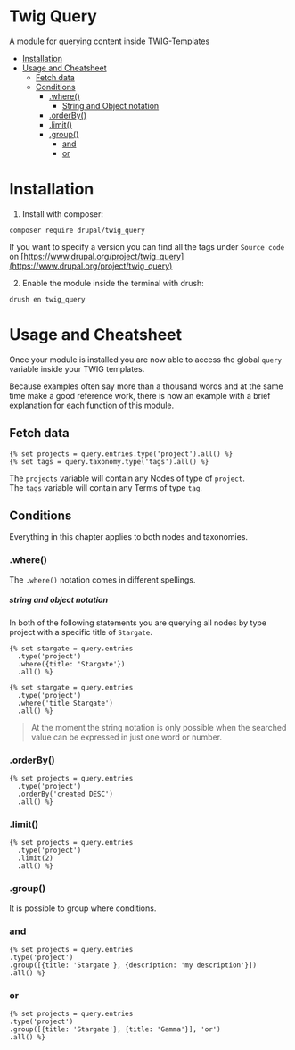 # Twig Query

A module for querying content inside TWIG-Templates

- [Installation](#installation)
- [Usage and Cheatsheet](#usage-and-cheatsheet)
  - [Fetch data](#fetch-data)
  - [Conditions](#conditions)
    - [.where()](#where)
      - [String and Object notation](#string-and-object-notation)
    - [.orderBy()](#orderby)
    - [.limit()](#limit)
    - [.group()](#group)
      - [and](#and)
      - [or](#or)

# Installation

1. Install with composer:

```shell
composer require drupal/twig_query
```

If you want to specify a version you can find all the tags under `Source code` on [https://www.drupal.org/project/twig_query](https://www.drupal.org/project/twig_query)

2. Enable the module inside the terminal with drush:

```shell
drush en twig_query
```

# Usage and Cheatsheet

Once your module is installed you are now able to access the global `query` variable inside your TWIG templates.

Because examples often say more than a thousand words and at the same time make a good reference work, there is now an
example with a brief explanation for each function of this module.

## Fetch data

```
{% set projects = query.entries.type('project').all() %}
{% set tags = query.taxonomy.type('tags').all() %}
```

The `projects` variable will contain any Nodes of type of `project`.<br>
The `tags` variable will contain any Terms of type `tag`.

## Conditions

Everything in this chapter applies to both nodes and taxonomies.

### .where()

The `.where()` notation comes in different spellings.

##### string and object notation

In both of the following statements you are querying all nodes by type project with a specific title of `Stargate`.

```
{% set stargate = query.entries
  .type('project')
  .where({title: 'Stargate'})
  .all() %}

{% set stargate = query.entries
  .type('project')
  .where('title Stargate')
  .all() %}
```

> At the moment the string notation is only possible when the searched value can be expressed in just one word or
> number.

### .orderBy()

```
{% set projects = query.entries
  .type('project')
  .orderBy('created DESC')
  .all() %}
```

### .limit()

```
{% set projects = query.entries
  .type('project')
  .limit(2)
  .all() %}
```

### .group()

It is possible to group where conditions.

### and

```
{% set projects = query.entries
.type('project')
.group([{title: 'Stargate'}, {description: 'my description'}])
.all() %}
```

### or

```
{% set projects = query.entries
.type('project')
.group([{title: 'Stargate'}, {title: 'Gamma'}], 'or')
.all() %}
```
